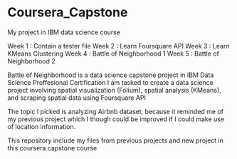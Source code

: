 # Coursera_Capstone
My project in IBM data science course

Week 1 : Contain a tester file
Week 2 : Learn Foursquare API
Week 3 : Learn KMeans Clustering
Week 4 : Battle of Neighborhood 1
Week 5 : Battle of Neighborhood 2

Battle of Neighborhood is a data science capstone project in IBM Data Science Proffesional Certification
I am tasked to create a data science project involving spatial visualization (Folium), spatial analysis (KMeans), and scraping spatial data using Foursquare API

The topic I picked is analyzing Airbnb dataset, because it reminded me of my previous project which I though could be improved if I could make use of location information.

This repository include my files from previous projects and new project in this coursera capstone course
